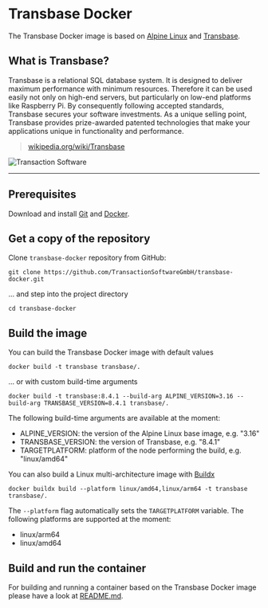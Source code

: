 # Transbase Docker

The Transbase Docker image is based on [Alpine Linux](https://www.alpinelinux.org) 
and [Transbase](https://www.transaction.de/en/products/transbase).

## What is Transbase?

Transbase is a relational SQL database system. 
It is designed to deliver maximum performance with minimum resources. 
Therefore it can be used easily not only on high-end servers, 
but particularly on low-end platforms like Raspberry Pi. 
By consequently following accepted standards, Transbase secures your software investments. 
As a unique selling point, Transbase provides prize-awarded patented technologies 
that make your applications unique in functionality and performance.

> [wikipedia.org/wiki/Transbase](https://en.wikipedia.org/wiki/Transbase)

![Transaction Software](https://www.transaction.de/fileadmin/logos/transaction_logo_2x.png)

---

## Prerequisites

Download and install [Git](https://git-scm.com/downloads) 
and [Docker](https://docs.docker.com/get-docker/).

## Get a copy of the repository

Clone `transbase-docker` repository from GitHub:  
```
git clone https://github.com/TransactionSoftwareGmbH/transbase-docker.git
```
... and step into the project directory
```
cd transbase-docker
```
## Build the image

You can build the Transbase Docker image with default values
```
docker build -t transbase transbase/.
```
... or with custom build-time arguments
```
docker build -t transbase:8.4.1 --build-arg ALPINE_VERSION=3.16 --build-arg TRANSBASE_VERSION=8.4.1 transbase/.
```
The following build-time arguments are available at the moment:
* ALPINE_VERSION: the version of the Alpine Linux base image, e.g. "3.16"
* TRANSBASE_VERSION: the version of Transbase, e.g. "8.4.1"
* TARGETPLATFORM: platform of the node performing the build, e.g. "linux/amd64"

You can also build a Linux multi-architecture image with [Buildx](https://docs.docker.com/build/buildx)
```
docker buildx build --platform linux/amd64,linux/arm64 -t transbase transbase/.
```
The `--platform` flag automatically sets the `TARGETPLATFORM` variable.
The following platforms are supported at the moment:
* linux/arm64
* linux/amd64

## Build and run the container

For building and running a container based on the Transbase Docker image 
please have a look at 
[README.md](https://github.com/TransactionSoftwareGmbH/transbase-docker/tree/master/transbase).